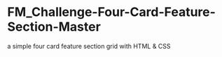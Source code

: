 # FM_Challenge-Four-Card-Feature-Section-Master
a simple four card feature section grid with HTML &amp; CSS
